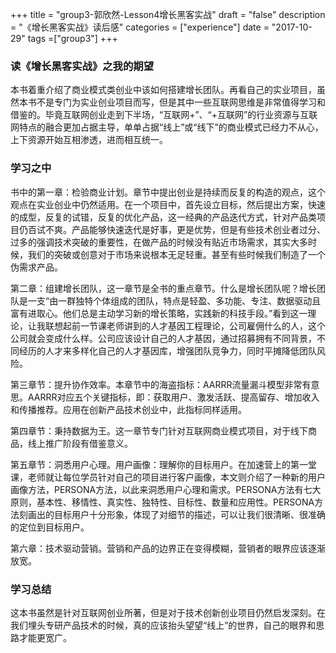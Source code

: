 +++
title = "group3-郭欣然-Lesson4增长黑客实战"
draft = "false"
description = "《增长黑客实战》读后感"
categories = ["experience"]
date = "2017-10-29"
tags =["group3"]
+++

### 读《增长黑客实战》之我的期望
本书着重介绍了商业模式类创业中该如何搭建增长团队。再看自己的实业项目，虽然本书不是专门为实业创业项目而写，但是其中一些互联网思维是非常值得学习和借鉴的。毕竟互联网创业走到下半场，“互联网+”、“+互联网”的行业资源与互联网特点的融合更加占据主导，单单占据“线上”或“线下”的商业模式已经力不从心，上下资源开始互相渗透，进而相互统一。

### 学习之中
书中的第一章：检验商业计划。章节中提出创业是持续而反复的构造的观点，这个观点在实业创业中仍然适用。在一个项目中，首先设立目标，然后提出方案，快速的成型，反复的试错，反复的优化产品，这一经典的产品迭代方式，针对产品类项目仍百试不爽。产品能够快速迭代是好事，更是优势，但是有些技术创业者过分、过多的强调技术突破的重要性，在做产品的时候没有贴近市场需求，其实大多时候，我们的突破或创意对于市场来说根本无足轻重。甚至有些时候我们制造了一个伪需求产品。

第二章：组建增长团队，这一章节是全书的重点章节。什么是增长团队呢？增长团队是一支“由一群独特个体组成的团队，特点是轻盈、多功能、专注、数据驱动且富有进取心。他们总是主动学习新的增长策略，实践新的科技手段。”看到这一理论，让我联想起前一节课老师讲到的人才基因工程理论，公司雇佣什么的人，这个公司就会变成什么样。公司应该设计自己的人才基因，通过招募拥有不同背景，不同经历的人才来多样化自己的人才基因库，增强团队竞争力，同时平摊降低团队风险。

第三章节：提升协作效率。本章节中的海盗指标：AARRR流量漏斗模型非常有意思。AARRR对应五个关键指标，即：获取用户、激发活跃、提高留存、增加收入和传播推荐。应用在创新产品技术创业中，此指标同样适用。

第四章节：秉持数据为王。这一章节专门针对互联网商业模式项目，对于线下商品，线上推广阶段有借鉴意义。

第五章节：洞悉用户心理。用户画像：理解你的目标用户。在加速营上的第一堂课，老师就让每位学员针对自己的项目进行客户画像，本文则介绍了一种新的用户画像方法，PERSONA方法，以此来洞悉用户心理和需求。PERSONA方法有七大原则，基本性、移情性、真实性、独特性、目标性、数量和应用性。PERSONA方法刻画出的目标用户十分形象，体现了对细节的描述，可以让我们很清晰、很准确的定位到目标用户。

第六章：技术驱动营销。营销和产品的边界正在变得模糊，营销者的眼界应该逐渐放宽。

### 学习总结
这本书虽然是针对互联网创业所著，但是对于技术创新创业项目仍然启发深刻。在我们埋头专研产品技术的时候，真的应该抬头望望“线上”的世界，自己的眼界和思路才能更宽广。
